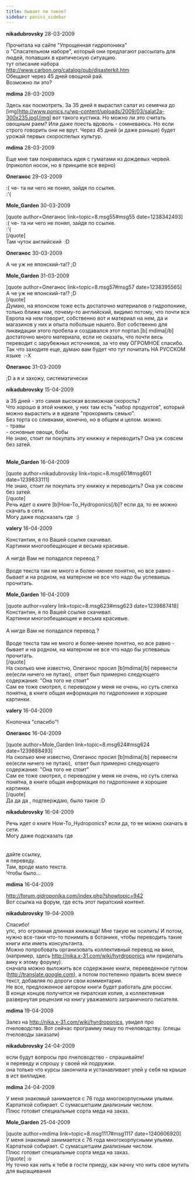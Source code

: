 ```yaml
---
title: бывает ли такое?
sidebar: ponics_sidebar
---
```


**nikadubrovsky** 28-03-2009

Прочитала на сайте &quot;Упрощенная гидропоника&quot; <br />о &quot;Спасательном наборе&quot;, который они предлагают рассылать для людей, попавших в критическую ситуацию.<br />тут описание набора<br />http://www.carbon.org/catalog/pub/disasterkit.htm<br />Обещают через 45 дней овощной рай.<br />Возможно ли это?<br />

**mdima** 28-03-2009

Здесь как посмотреть. За 35 дней я вырастил салат из семячка до [img]http://www.ponics.ru/wp-content/uploads/2009/03/salat2a-300x235.jpg[/img] вот такого кустика. Но можно ли это считать овощным раем? Или даже поесть вдоволь - сомневаюсь. Но если строго говорить они не врут. Через 45 дней (и даже раньше) будет урожай первых скороспелых культур.

**mdima** 28-03-2009

Еще мне там понравилась идея с гуматами из дождевых червей. (приколол носок, но в принципе все верно)

**Олеганос** 29-03-2009

 :( че- та ни чего не понял, зайдя по ссылке.<br /> :&#039;(

**Mole_Garden** 30-03-2009

[quote author=Олеганос link=topic=8.msg55#msg55 date=1238342493]<br /> :( че- та ни чего не понял, зайдя по ссылке.<br /> :&#039;(<br />[/quote]<br />Там чуток английский&nbsp; :D

**Олеганос** 30-03-2009

А че уж не японский-та!? ;D

**Mole_Garden** 31-03-2009

[quote author=Олеганос link=topic=8.msg57#msg57 date=1238395565]<br />А че уж не японский-та!? ;D<br />[/quote]<br />Думаю, на японском тоже есть достаточно материалов о гидропонике, только ближе нам, почему-то английский, видимо потому, что почти вся Европа на нем говорит, собственно вот и материал на нем, да и магазинов у них и опыта побольше нашего. Вот собственно для ликвидации этого пробела и создавался этот портал.[b] mdima[/b] достаточно много материала, если не сказать, что почти весь переводит с зарубежных источников, за что ему ОГРОМНОЕ спасибо. Так что заходите еще, думаю вам будет что тут почитать НА РУССКОМ языке&nbsp; :-X

**Олеганос** 31-03-2009

 ;D а я и захожу, систематически

**nikadubrovsky** 15-04-2009

а 35 дней - это самая высокая возможная скорость?<br />Что хорошо в этой книжке, у них там есть &quot;набор продуктов&quot;, который можно вырастить и в идеале &quot;прокормить семью&quot;. <br />Без торта со сливками, конечно, но в общем и целом. можно.<br />- травы<br />- основные овощи, бобы<br />Не знаю, стоит ли покупать эту книжку и переводить? Она уж совсем без затей.<br /><br />

**Mole_Garden** 16-04-2009

[quote author=nikadubrovsky link=topic=8.msg601#msg601 date=1239833111]<br />Не знаю, стоит ли покупать эту книжку и переводить? Она уж совсем без затей.<br />[/quote]<br />Речь идет о книге [b]How-To_Hydroponics[/b]? если да, то ее можно скачать в сети. <br />Могу даже подсказать где&nbsp; :)

**valery** 16-04-2009

Константин, я по Вашей ссылке скачивал.<br />Картинки многообещающие и весьма красивые.<br /><br />А нигде Вам не попадался перевод ?<br /><br />Вроде текста там не много и более-менее понятно, но все равно - бывает и на родном, на матерном не все что надо бы успеваешь прочитать.

**Mole_Garden** 16-04-2009

[quote author=valery link=topic=8.msg623#msg623 date=1239887418]<br />Константин, я по Вашей ссылке скачивал.<br />Картинки многообещающие и весьма красивые.<br /><br />А нигде Вам не попадался перевод ?<br /><br />Вроде текста там не много и более-менее понятно, но все равно - бывает и на родном, на матерном не все что надо бы успеваешь прочитать.<br />[/quote]<br />На сколько мне известно, Олеганос просил [b]mdima[/b] перевести ее(если ничего не путаю),&nbsp; ответ был примерно следующего содержания: &quot;Она того не стоит&quot;<br />Сам ее тоже смотрел, с переводом у меня не очень, но суть слегка понятна, в книге общая информация по гидропонике и хорошие картинки. 

**valery** 16-04-2009

Кнопочка &quot;спасибо&quot;!

**Олеганос** 16-04-2009

[quote author=Mole_Garden link=topic=8.msg624#msg624 date=1239888493]<br />На сколько мне известно, Олеганос просил [b]mdima[/b] перевести ее(если ничего не путаю),&nbsp; ответ был примерно следующего содержания: &quot;Она того не стоит&quot;<br />Сам ее тоже смотрел, с переводом у меня не очень, но суть слегка понятна, в книге общая информация по гидропонике и хорошие картинки. <br />[/quote]<br />Да да да , подтверждаю, было такое :D

**nikadubrovsky** 16-04-2009

Речь идет о книге How-To_Hydroponics? если да, то ее можно скачать в сети.<br />Могу даже подсказать где <br /><br /><br />дайте ссылку, <br />я переведу. <br />Там, вроде мало текста. <br />Чтобы было...<br />

**mdima** 16-04-2009

http://forum.gidroponika.com/index.php?showtopic=942<br />Вот ссылка на форум, где есть этот пиратский контент.

**nikadubrovsky** 19-04-2009

Спасибо! <br />упс, это огромная длинная книжища! Мне такую не осилить! И потом, нужно все-таки что-то понимать в ботанике, чтобы переводить такие книги или иметь консультанта.<br />Можно попробовать организовать коллективный перевод на вике, <br />(например, здесь http://nika.x-31.com/wiki/hyrdroponics или приделать вику к этому форуму).<br />сначала можно выложить все содержание книги, переведенное гуглом (http://translate.google.com), а потом постепенно править всем вмесе текст, добавляя по дороги свои комментарии. <br />Не все, предложенное автором книги будет работать для россии. <br />В конце концов получится не пиратская копия, а коллективная развернутая рецензия на книгу уважаемого заграничного писателя.<br />

**mdima** 19-04-2009

Залез на http://nika.x-31.com/wiki/hyrdroponics, увидел про пчеловодство. Вот сейчас программу пишу по пчеловодству. (спецы пчеловоды заказали)<br /> 

**nikadubrovsky** 24-04-2009

если будут вопросы про пчеловодство - спрашивайте! <br />я переведу и спрошу у своей нй подружки.<br />она только что курсы закончила и устанавливает улей у себя на крыше в ист виллидже.<br />

**mdima** 24-04-2009

У меня знакомый занимается с 76 года многокорпусными ульями. Карпаткой собирает. С сумасшетшим диализным числом.<br />Плюс готовит специальные сорта меда на заказ. 

**Mole_Garden** 25-04-2009

[quote author=mdima link=topic=8.msg1117#msg1117 date=1240606920]<br />У меня знакомый занимается с 76 года многокорпусными ульями. Карпаткой собирает. С сумасшетшим диализным числом.<br />Плюс готовит специальные сорта меда на заказ. <br />[/quote] :o<br />Ну точно как нить к тебе в гости приеду, как начну что нить свое мутить для выращивания


